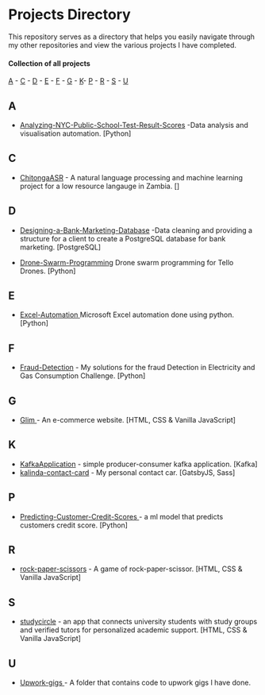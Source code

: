 # Projects Directory
This repository serves as a directory that helps you easily navigate through my other repositories and view the various projects I have completed.

#### Collection of all projects 

[A](#a) - [C](#c) - [D](#d) - [E](#e) - [F](#f) - [G](#g) - [K](#k)- [P](#p) - [R](#r) - [S](#s) - [U](#u)


## A <a id="a"></a>
- <a href="https://github.com/kalindasiaminwe/Analyzing-NYC-Public-School-Test-Result-Scores">Analyzing-NYC-Public-School-Test-Result-Scores<a/> -Data analysis and visualisation automation. [Python]

  
## C <a id="c"></a>
  - <a href="https://github.com/kalindasiaminwe/ChitongaASR">ChitongaASR<a/> - A natural language processing and machine learning project for a low resource langauge in Zambia.
  []

  
## D <a id="d"></a>
- <a href="https://github.com/kalindasiaminwe/Designing-a-Bank-Marketing-Database">Designing-a-Bank-Marketing-Database<a/> -Data cleaning and providing a structure for a client to create a PostgreSQL database for bank marketing. [PostgreSQL]

- <a href="https://github.com/kalindasiaminwe/Designing-a-Bank-Marketing-Database">Drone-Swarm-Programming<a/> Drone swarm programming for Tello Drones. [Python]

## E <a id="e"></a>
- <a href="https://github.com/kalindasiaminwe/Excel-Automation">Excel-Automation <a/> Microsoft Excel automation done using python. [Python]

  
## F <a id="f"></a>
- <a href="https://github.com/kalindasiaminwe/Fraud-Detection">Fraud-Detection<a/> - My solutions for the fraud Detection in Electricity and Gas Consumption Challenge. [Python]
  
## G <a id="g"></a>
- <a href="https://github.com/kalindasiaminwe/Glim">Glim <a/> - An e-commerce website. [HTML, CSS & Vanilla JavaScript]



  
## K <a id="k"></a>
- <a href="https://github.com/kalindasiaminwe/KafkaApplication">KafkaApplication<a/> - simple producer-consumer kafka application. [Kafka]
- <a href="https://github.com/kalindasiaminwe/kalinda-contact-card">kalinda-contact-card<a/> - My personal contact car. [GatsbyJS, Sass]


## P <a id="p"></a>
- <a href="https://github.com/kalindasiaminwe/Predicting-Customer-Credit-Scores">Predicting-Customer-Credit-Scores <a/> - a ml model that predicts customers credit score. [Python]
## R <a id="r"></a>
- <a href="https://github.com/kalindasiaminwe/rock-paper-scissors">rock-paper-scissors<a/> - A game of rock-paper-scissor. [HTML, CSS & Vanilla JavaScript]

## S <a id="s"></a>
- <a href="https://github.com/kalindasiaminwe/studycircle">studycircle<a/> - an app that connects university students with study groups and verified tutors for personalized academic support. [HTML, CSS & Vanilla JavaScript]

## U <a id="u"></a>
- <a href="https://github.com/kalindasiaminwe/Upwork-gigs">Upwork-gigs <a/> - A folder that contains code to upwork gigs I have done.





 
